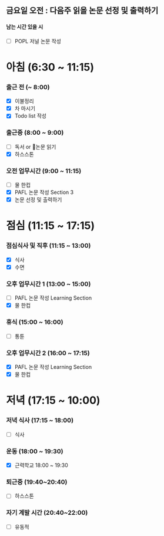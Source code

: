 
## 금요일 오전 : 다음주 읽을 논문 선정 및 출력하기

#### 남는 시간 있을 시
- [ ] POPL 저널 논문 작성
# 아침 (6:30 ~ 11:15)

### 출근 전 (~ 8:00)
- [x] 이불정리 
- [x] 차 마시기 
- [x] Todo list 작성 

### 출근중 (8:00 ~ 9:00)
- [ ] 독서 or 논문 읽기
- [x] 하스스톤 
### 오전 업무시간 (9:00 ~ 11:15)
- [ ] 물 한컵
- [x] PAFL 논문 작성 Section 3
- [x] 논문 선정 및 출력하기

# 점심 (11:15 ~ 17:15)

### 점심식사 및 직후 (11:15 ~ 13:00)
- [x] 식사
- [x] 수면
### 오후 업무시간 1 (13:00 ~ 15:00)
- [ ] PAFL 논문 작성 Learning Section
- [x] 물 한컵
### 휴식 (15:00 ~ 16:00)
- [ ] 통툰
### 오후 업무시간 2 (16:00 ~ 17:15)
- [x] PAFL 논문 작성 Learning Section
- [x] 물 한컵

# 저녁 (17:15 ~ 10:00)

### 저녁 식사 (17:15 ~ 18:00)
- [ ] 식사
### 운동 (18:00 ~ 19:30)
- [x] 근력학교 18:00 ~ 19:30

### 퇴근중 (19:40~20:40)
- [ ] 하스스톤
### 자기 계발 시간 (20:40~22:00)
- [ ] 유동적




